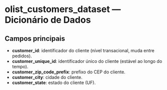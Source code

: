 # olist_customers_dataset — Dicionário de Dados

## Campos principais
- **customer_id**: identificador do cliente (nível transacional, muda entre pedidos).
- **customer_unique_id**: identificador único do cliente (estável ao longo do tempo).
- **customer_zip_code_prefix**: prefixo do CEP do cliente.
- **customer_city**: cidade do cliente.
- **customer_state**: estado do cliente (UF).
